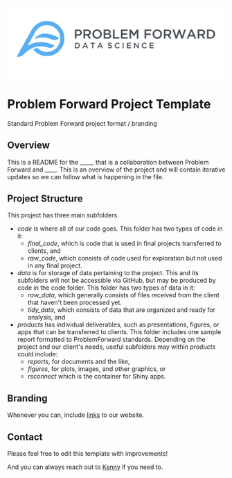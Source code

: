 ![](PFlogo.jpg) 

# Problem Forward Project Template
Standard Problem Forward project format / branding
                                       
## Overview 
This is a README for the _____ that is a collaboration between Problem Forward and ____. This is an overview of the project and will contain iterative updates so we can follow what is happening in the file.

## Project Structure
This project has three main subfolders.
  
* *code* is where all of our code goes. This folder has two types of code in it:
    + *final_code*, which is code that is used in final projects transferred to clients, and 
    + *raw_code*, which consists of code used for exploration but not used in any final project.
* *data* is for storage of data pertaining to the project. This and its subfolders will not be accessible via GitHub, but may be produced by code in the code folder. This folder has two types of data in it:
    + *raw_data*, which generally consists of files received from the client that haven't been processed yet.
    + *tidy_data*, which consists of data that are organized and ready for analysis, and
* *products* has individual deliverables, such as presentations, figures, or apps that can be transferred to clients. This folder includes one sample report formatted to ProblemForward standards. Depending on the project and our client's needs, useful subfolders may within *products* could include:
    + *reports*, for documents and the like,
    + *figures*, for plots, images, and other graphics, or 
    + *rsconnect* which is the container for Shiny apps.
  
## Branding
Whenever you can, include [links](www.problemforward.com) to our website.

## Contact
Please feel free to edit this template with improvements!

And you can always reach out to [Kenny](mailto:kmorales@problemforward.com) if you need to.
